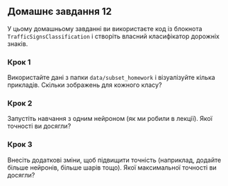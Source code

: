 ## Домашнє завдання 12

У цьому домашньому завданні ви використаєте код із блокнота ```TrafficSignsClassification``` і створіть власний класифікатор дорожніх знаків.

### Крок 1
Використайте дані з папки ```data/subset_homework``` і візуалізуйте кілька прикладів. Скільки зображень для кожного класу?

### Крок 2
Запустіть навчання з одним нейроном (як ми робили в лекції). Якої точності ви досягли?

### Крок 3
Внесіть додаткові зміни, щоб підвищити точність (наприклад, додайте більше нейронів, більше шарів тощо). Якої максимальної точності ви досягли?